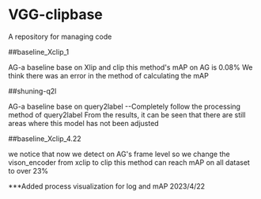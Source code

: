 # VGG-clipbase
A repository for managing code

##baseline_Xclip_1

AG-a baseline base on Xlip and clip
this method's mAP on AG is 0.08%
We think there was an error in the method of calculating the mAP

##shuning-q2l

AG-a baseline base on query2label --Completely follow the processing method of query2label
From the results, it can be seen that there are still areas where this model has not been adjusted

##baseline_Xclip_4.22

we notice that now we detect on AG's frame level so we change the vison_encoder from xclip to clip
this method can reach mAP on all dataset to over 23%

***Added process visualization for log and mAP  2023/4/22
